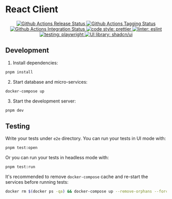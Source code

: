 # React Client

<p align="center">
<a href="https://github.com/upb-code-labs/react-client/actions/workflows/release.yaml">
   <img alt="Github Actions Release Status" src="https://img.shields.io/github/actions/workflow/status/upb-code-labs/react-client/tagging.yaml?label=release">
</a>
<a href="https://github.com/upb-code-labs/react-client/actions/workflows/tagging.yaml">
   <img alt="Github Actions Tagging Status" src="https://img.shields.io/github/actions/workflow/status/upb-code-labs/react-client/tagging.yaml?label=tagging">
</a>
<a href="https://github.com/upb-code-labs/react-client/actions/workflows/integration.yaml">
   <img alt="Github Actions Integration Status" src="https://img.shields.io/github/actions/workflow/status/upb-code-labs/react-client/integration.yaml?label=integration">
</a>
<a href="https://github.com/prettier/prettier">
   <img alt="code style: prettier" src="https://img.shields.io/badge/code_style-prettier-ff69b4.svg?style=flat-square">
</a>
<a href="https://github.com/eslint/eslint">
   <img alt="linter: eslint" src="https://img.shields.io/badge/linter-eslint-7C7CEA.svg?style=flat-square">
</a>
<a href="https://github.com/microsoft/playwright">
   <img alt="testing: playwright" src="https://img.shields.io/badge/testing-playwright-A6D388.svg?style=flat-square">
</a>
<a href="https://github.com/shadcn-ui/ui">
   <img alt="UI library: shadcn/ui" src="https://img.shields.io/badge/UI_library-shadcn/ui-000.svg?style=flat-square">
</a>
</p>

## Development

1. Install dependencies:

```bash
pnpm install
```

2. Start database and micro-services:

```bash
docker-compose up
```

3. Start the development server:

```bash
pnpm dev
```

## Testing

Write your tests under `e2e` directory. You can run your tests in UI mode with:

```bash
pnpm test:open
```

Or you can run your tests in headless mode with:

```bash
pnpm test:run
```

It's recommended to remove `docker-compose` cache and re-start the services before running tests:

```bash
docker rm $(docker ps -qa) && docker-compose up --remove-orphans --force-recreate
```
